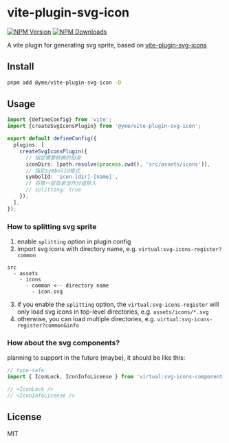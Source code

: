 # vite-plugin-svg-icon

[![NPM Version](https://img.shields.io/npm/v/@yme/vite-plugin-svg-icon)](https://www.npmjs.com/package/@yme/vite-plugin-svg-icon)
[![NPM Downloads](https://img.shields.io/npm/dm/@yme/vite-plugin-svg-icon)](https://www.npmjs.com/package/@yme/vite-plugin-svg-icon)

A vite plugin for generating svg sprite, based on [vite-plugin-svg-icons](https://github.com/vbenjs/vite-plugin-svg-icons)

## Install

```sh
pnpm add @yme/vite-plugin-svg-icon -D
```

## Usage

```ts
import {defineConfig} from 'vite';
import {createSvgIconsPlugin} from '@yme/vite-plugin-svg-icon';

export default defineConfig({
  plugins: [
    createSvgIconsPlugin({
      // 指定需要转换的目录
      iconDirs: [path.resolve(process.cwd(), 'src/assets/icons')],
      // 指定symbolId格式
      symbolId: 'icon-[dir]-[name]',
      // 将第一层目录当作分组导入
      // splitting: true
    }),
  ],
});
```

### How to splitting svg sprite

1. enable `splitting` option in plugin config
2. import svg icons with directory name, e.g. `virtual:svg-icons-register?common`

  ```
  src
    - assets
      - icons
        - common <-- directory name
          - icon.svg
  ```

3. if you enable the `splitting` option, the `virtual:svg-icons-register` will only load svg icons in top-level directories, e.g. `assets/icons/*.svg`
4. otherwise, you can load multiple directories, e.g. `virtual:svg-icons-register?common&info`

### How about the svg components?

planning to support in the future (maybe), it should be like this:

```ts
// type-safe
import { IconLock, IconInfoLicense } from 'virtual:svg-icons-component';

// <IconLock />
// <IconInfoLicense />
```

## License

MIT
